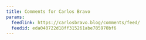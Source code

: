 ```yaml
---
title: Comments for Carlos Bravo
params:
  feedlink: https://carlosbravo.blog/comments/feed/
  feedid: eda040722d18ff315261abe785970bf6
---
```

